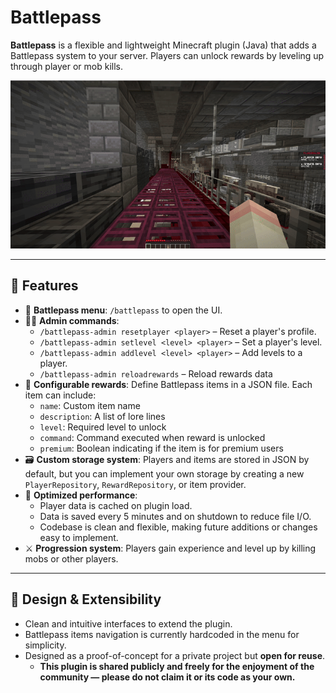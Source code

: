 # Battlepass

**Battlepass** is a flexible and lightweight Minecraft plugin (Java) that adds a Battlepass system to your server. Players can unlock rewards by leveling up through player or mob kills.

<p align="center">
  <img src="./assets/demo.gif" alt="Battlepass Preview">
</p>

---

## 🔧 Features

- 📜 **Battlepass menu**: `/battlepass` to open the UI.
- 🧑‍💻 **Admin commands**:
  - `/battlepass-admin resetplayer <player>` – Reset a player's profile.
  - `/battlepass-admin setlevel <level> <player>` – Set a player's level.
  - `/battlepass-admin addlevel <level> <player>` – Add levels to a player.
  - `/battlepass-admin reloadrewards` – Reload rewards data
- 🧩 **Configurable rewards**: Define Battlepass items in a JSON file. Each item can include:
  - `name`: Custom item name
  - `description`: A list of lore lines
  - `level`: Required level to unlock
  - `command`: Command executed when reward is unlocked
  - `premium`: Boolean indicating if the item is for premium users
- 🗃️ **Custom storage system**: Players and items are stored in JSON by default, but you can implement your own storage by creating a new `PlayerRepository`, `RewardRepository`, or item provider.
- 🧠 **Optimized performance**:
  - Player data is cached on plugin load.
  - Data is saved every 5 minutes and on shutdown to reduce file I/O.
  - Codebase is clean and flexible, making future additions or changes easy to implement.
- ⚔️ **Progression system**: Players gain experience and level up by killing mobs or other players.

---

## 🧪 Design & Extensibility

- Clean and intuitive interfaces to extend the plugin.
- Battlepass items navigation is currently hardcoded in the menu for simplicity.
- Designed as a proof-of-concept for a private project but **open for reuse**.
  - **This plugin is shared publicly and freely for the enjoyment of the community — please do not claim it or its code as your own.**
